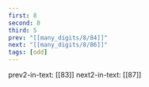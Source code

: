 ```yaml
---
first: 8
second: 8
third: 5
prev: "[[many_digits/8/84]]"
next: "[[many_digits/8/86]]"
tags: [odd]
---
```

prev2-in-text: [[83]]
next2-in-text: [[87]]
